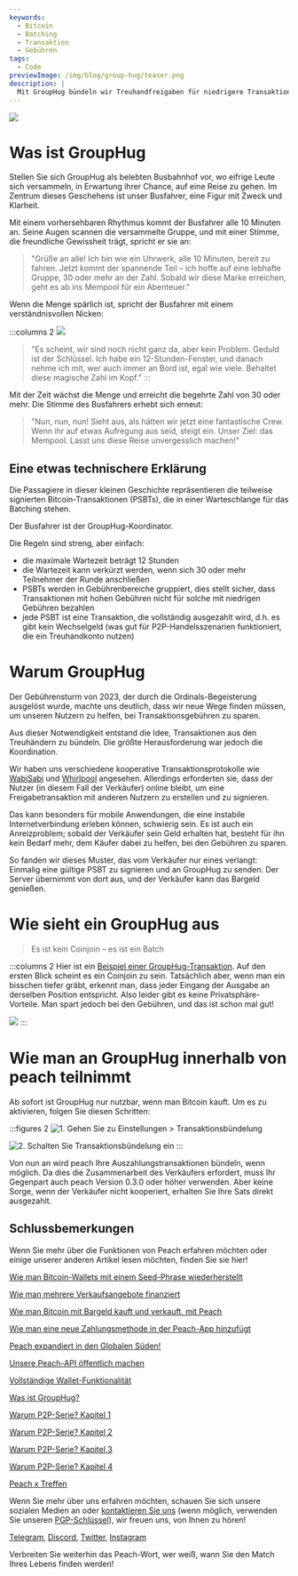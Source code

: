 ```yaml
---
keywords:
  - Bitcoin
  - Batching
  - Transaktion
  - Gebühren
tags:
  - Code
previewImage: /img/blog/group-hug/teaser.png
description: |
  Mit GroupHug bündeln wir Treuhandfreigaben für niedrigere Transaktionsgebühren. Opt-In, kurz warten, mehr sparen. Sie haben die Kontrolle, jederzeit wechseln.
---
```


![](/img/blog/group-hug/header-banner.png)

# Was ist GroupHug

Stellen Sie sich GroupHug als belebten Busbahnhof vor, wo eifrige Leute sich versammeln, in Erwartung ihrer Chance, auf eine Reise zu gehen. Im Zentrum dieses Geschehens ist unser Busfahrer, eine Figur mit Zweck und Klarheit.

Mit einem vorhersehbaren Rhythmus kommt der Busfahrer alle 10 Minuten an. Seine Augen scannen die versammelte Gruppe, und mit einer Stimme, die freundliche Gewissheit trägt, spricht er sie an:

> "Grüße an alle! Ich bin wie ein Uhrwerk, alle 10 Minuten, bereit zu fahren. Jetzt kommt der spannende Teil – ich hoffe auf eine lebhafte Gruppe, 30 oder mehr an der Zahl. Sobald wir diese Marke erreichen, geht es ab ins Mempool für ein Abenteuer."

Wenn die Menge spärlich ist, spricht der Busfahrer mit einem verständnisvollen Nicken:

:::columns 2
![](/img/blog/group-hug/like-clockwork.png)

> "Es scheint, wir sind noch nicht ganz da, aber kein Problem. Geduld ist der Schlüssel. Ich habe ein 12-Stunden-Fenster, und danach nehme ich mit, wer auch immer an Bord ist, egal wie viele. Behaltet diese magische Zahl im Kopf."
:::

Mit der Zeit wächst die Menge und erreicht die begehrte Zahl von 30 oder mehr. Die Stimme des Busfahrers erhebt sich erneut:

> "Nun, nun, nun! Sieht aus, als hätten wir jetzt eine fantastische Crew. Wenn ihr auf etwas Aufregung aus seid, steigt ein. Unser Ziel: das Mempool. Lasst uns diese Reise unvergesslich machen!"

## Eine etwas technischere Erklärung

Die Passagiere in dieser kleinen Geschichte repräsentieren die teilweise signierten Bitcoin-Transaktionen (PSBTs), die in einer Warteschlange für das Batching stehen.

Der Busfahrer ist der GroupHug-Koordinator.

Die Regeln sind streng, aber einfach:

- die maximale Wartezeit beträgt 12 Stunden
- die Wartezeit kann verkürzt werden, wenn sich 30 oder mehr Teilnehmer der Runde anschließen
- PSBTs werden in Gebührenbereiche gruppiert, dies stellt sicher, dass Transaktionen mit hohen Gebühren nicht für solche mit niedrigen Gebühren bezahlen
- jede PSBT ist eine Transaktion, die vollständig ausgezahlt wird, d.h. es gibt kein Wechselgeld (was gut für P2P-Handelsszenarien funktioniert, die ein Treuhandkonto nutzen)

# Warum GroupHug

Der Gebührensturm von 2023, der durch die Ordinals-Begeisterung ausgelöst wurde, machte uns deutlich, dass wir neue Wege finden müssen, um unseren Nutzern zu helfen, bei Transaktionsgebühren zu sparen.

Aus dieser Notwendigkeit entstand die Idee, Transaktionen aus den Treuhändern zu bündeln. Die größte Herausforderung war jedoch die Koordination.

Wir haben uns verschiedene kooperative Transaktionsprotokolle wie [WabiSabi](https://github.com/zkSNACKs/WabiSabi/blob/master/explainer.md?ref=blog.wasabiwallet.io) und [Whirlpool](https://www.samouraiwallet.com/whirlpool) angesehen. Allerdings erforderten sie, dass der Nutzer (in diesem Fall der Verkäufer) online bleibt, um eine Freigabetransaktion mit anderen Nutzern zu erstellen und zu signieren.

Das kann besonders für mobile Anwendungen, die eine instabile Internetverbindung erleben können, schwierig sein. Es ist auch ein Anreizproblem; sobald der Verkäufer sein Geld erhalten hat, besteht für ihn kein Bedarf mehr, dem Käufer dabei zu helfen, bei den Gebühren zu sparen.

So fanden wir dieses Muster, das vom Verkäufer nur eines verlangt: Einmalig eine gültige PSBT zu signieren und an GroupHug zu senden. Der Server übernimmt von dort aus, und der Verkäufer kann das Bargeld genießen.

# Wie sieht ein GroupHug aus

> Es ist kein Coinjoin – es ist ein Batch

:::columns 2
Hier ist ein [Beispiel einer GroupHug-Transaktion](https://mempool.space/testnet/tx/ebe6d49e0bb65bb040306c03094bb68dfddf7986c142c37a5510fa218e15576c). Auf den ersten Blick scheint es ein Coinjoin zu sein. Tatsächlich aber, wenn man ein bisschen tiefer gräbt, erkennt man, dass jeder Eingang der Ausgabe an derselben Position entspricht. Also leider gibt es keine Privatsphäre-Vorteile.
Man spart jedoch bei den Gebühren, und das ist schon mal gut!

![](/img/blog/group-hug/group-hug-transaction.png)
:::

# Wie man an GroupHug innerhalb von peach teilnimmt

Ab sofort ist GroupHug nur nutzbar, wenn man Bitcoin kauft. Um es zu aktivieren, folgen Sie diesen Schritten:

:::figures 2
![1. Gehen Sie zu `Einstellungen > Transaktionsbündelung`](/img/blog/group-hug/settings.png)

![2. Schalten Sie `Transaktionsbündelung` ein](/img/blog/group-hug/transaction-batching-settings.png)
:::

Von nun an wird peach Ihre Auszahlungstransaktionen bündeln, wenn möglich. Da dies die Zusammenarbeit des Verkäufers erfordert, muss Ihr Gegenpart auch peach Version 0.3.0 oder höher verwenden.
Aber keine Sorge, wenn der Verkäufer nicht kooperiert, erhalten Sie Ihre Sats direkt ausgezahlt.

## Schlussbemerkungen

Wenn Sie mehr über die Funktionen von Peach erfahren möchten oder einige unserer anderen Artikel lesen möchten, finden Sie sie hier!

[Wie man Bitcoin-Wallets mit einem Seed-Phrase wiederherstellt](https://peachbitcoin.com/de/blog/how-to-restore-peach-wallet/)

[Wie man mehrere Verkaufsangebote finanziert](https://peachbitcoin.com/de/blog/funding-multiple-sell-offers/)

[Wie man Bitcoin mit Bargeld kauft und verkauft, mit Peach](https://peachbitcoin.com/de/blog/how-to-buy-and-sell-bitcoin-with-cash-using-peach/)

[Wie man eine neue Zahlungsmethode in der Peach-App hinzufügt](https://peachbitcoin.com/de/blog/how-to-add-a-payment-method/)

[Peach expandiert in den Globalen Süden!](https://peachbitcoin.com/de/blog/peach-expands-to-the-global-south/)

[Unsere Peach-API öffentlich machen](https://peachbitcoin.com/de/blog/making-our-peach-api-public/)

[Vollständige Wallet-Funktionalität](https://peachbitcoin.com/de/blog/full-wallet-functionality/)

[Was ist GroupHug?](https://peachbitcoin.com/de/blog/group-hug/)

[Warum P2P-Serie? Kapitel 1](https://peachbitcoin.com/de/blog/why-p2p-chapter-1/)

[Warum P2P-Serie? Kapitel 2](https://peachbitcoin.com/de/blog/why-p2p-chapter-2/)

[Warum P2P-Serie? Kapitel 3](https://peachbitcoin.com/de/blog/why-p2p-chapter-3-circular-economies/)

[Warum P2P-Serie? Kapitel 4](https://peachbitcoin.com/de/blog/why-p2p-chapter-4-chains-of-trust/)

[Peach x Treffen](https://peachbitcoin.com/de/blog/peach-for-meetups/)

Wenn Sie mehr über uns erfahren möchten, schauen Sie sich unsere sozialen Medien an oder [kontaktieren Sie uns](mailto:hello@peachbitcoin.com) (wenn möglich, verwenden Sie unseren [PGP-Schlüssel](https://keys.openpgp.org/vks/v1/by-fingerprint/48339A19645E2E53488E0E5479E1B270FACD1BD2)), wir freuen uns, von Ihnen zu hören!

[Telegram](https://t.me/+GkOW1J-ixBBkZWRk), [Discord](https://discord.gg/ypeHz3SW54), [Twitter](https://twitter.com/peachbitcoin), [Instagram](https://instagram.com/peachbitcoin)

Verbreiten Sie weiterhin das Peach-Wort, wer weiß, wann Sie den Match Ihres Lebens finden werden!
